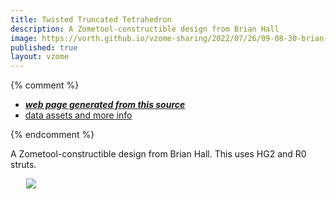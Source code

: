 ```yaml
---
title: Twisted Truncated Tetrahedron
description: A Zometool-constructible design from Brian Hall
image: https://vorth.github.io/vzome-sharing/2022/07/26/09-08-30-brian-halls-twisted-truncated-tetrahedron/brian-halls-twisted-truncated-tetrahedron.png
published: true
layout: vzome
---
```


{% comment %}
 - [***web page generated from this source***](<https://vorth.github.io/vzome-sharing/2022/07/26/brian-halls-twisted-truncated-tetrahedron-09-08-30.html>)
 - [data assets and more info](<https://github.com/vorth/vzome-sharing/tree/main/2022/07/26/09-08-30-brian-halls-twisted-truncated-tetrahedron/>)
 
{% endcomment %}

A Zometool-constructible design from Brian Hall.
This uses HG2 and R0 struts.

<vzome-viewer style="width: 87%; height: 60vh; margin: 5%"
       src="https://vorth.github.io/vzome-sharing/2022/07/26/09-08-30-brian-halls-twisted-truncated-tetrahedron/brian-halls-twisted-truncated-tetrahedron.vZome" >
  <img src="https://vorth.github.io/vzome-sharing/2022/07/26/09-08-30-brian-halls-twisted-truncated-tetrahedron/brian-halls-twisted-truncated-tetrahedron.png" />
</vzome-viewer>
